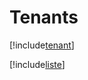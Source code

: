 # Tenants

[!include[tenant](tenants.tenant.autogen.md)]

[!include[liste](tenants.liste.autogen.md)]
















































































































